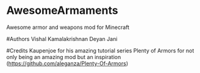 # AwesomeArmaments
Awesome armor and weapons mod for Minecraft

#Authors
Vishal Kamalakrishnan
Deyan Jani

#Credits
Kaupenjoe for his amazing tutorial series
Plenty of Armors for not only being an amazing mod but an inspiration (https://github.com/aleganza/Plenty-Of-Armors)
